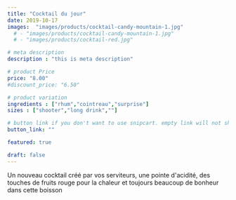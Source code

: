 ```yaml
---
title: "Cocktail du jour"
date: 2019-10-17
images:  "images/products/cocktail-candy-mountain-1.jpg"
  # - "images/products/cocktail-candy-mountain-1.jpg"
  # - "images/products/cocktail-red.jpg"

# meta description
description : "this is meta description"

# product Price
price: "8.00"
#discount_price: "6.50"

# product variation
ingredients : ["rhum","cointreau","surprise"]
sizes : ["shooter","long drink",""]

# button link if you don't want to use snipcart. empty link will not show button
button_link: ""

featured: true

draft: false
---
```


Un nouveau cocktail créé par vos serviteurs, une pointe d'acidité, des touches de fruits rouge pour la chaleur et toujours beaucoup de bonheur dans cette boisson
